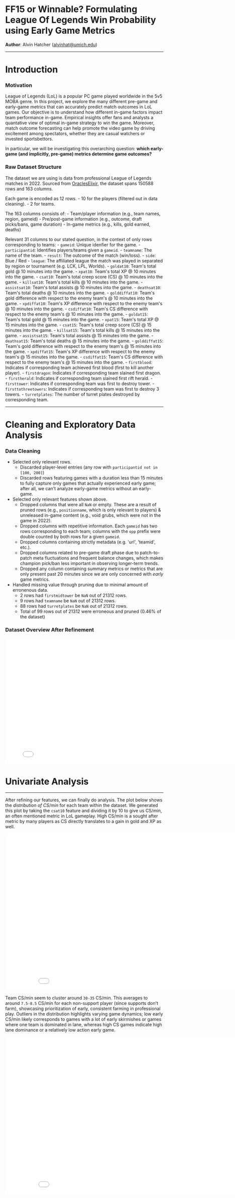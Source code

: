 # FF15 or Winnable? Formulating League Of Legends Win Probability using Early Game Metrics

**Author**: Alvin Hatcher (alvinhat@umich.edu)

---

# Introduction

### Motivation
League of Legends (LoL) is a popular PC game played worldwide in the 5v5 MOBA genre. In this project, we explore the many different pre-game and early-game metrics that can accurately predict match outcomes in LoL games. Our objective is to understand how different in-game factors impact team performance in-game. Empirical insights offer fans and analysts a quantative view of optimal in-game strategy to win the game. Moreover, match outcome forecasting can help promote the video game by driving excitement among spectators, whether they are casual watchers or invested sportsbettors. 

In particular, we will be investigating this overarching question: 
**which early-game (and implicitly, pre-game) metrics determine game outcomes?**

### Raw Dataset Structure
The dataset we are using is data from professional League of Legends matches in 2022. Sourced from [OraclesElixir](https://oracleselixir.com/), the dataset spans 150588 rows and 163 columns. 

Each game is encoded as 12 rows.
    - 10 for the players (filtered out in data cleaning).
    - 2 for teams.

The 163 columns consists of:
    - Team/player information (e.g., team names, region, gameid)
    - Pre/post-game information (e.g., outcome, draft picks/bans, game duration)
    - In-game metrics (e.g., kills, gold earned, deaths)

Relevant 31 columns to our stated question, in the context of only rows corresponding to teams:
    - `gameid`: Unique idenfier for the game.
    - `participantid`: Identifies players/teams given a `gameid`.
    - `teamname`: The name of the team. 
    - `result`: The outcome of the match (win/loss).
    - `side`: Blue / Red
    - `league`: The affiliated league the match was played in separated by region or tournament (e.g. LCK, LPL, Worlds).
    - `goldat10`: Team's total gold @ 10 minutes into the game.
    - `xpat10`: Team's total XP @ 10 minutes into the game.
    - `csat10`: Team's total creep score (CS) @ 10 minutes into the game.
    - `killsat10`: Team's total kills @ 10 minutes into the game.
    - `assistsat10`: Team's total assists @ 10 minutes into the game.
    - `deathsat10`: Team's total deaths @ 10 minutes into the game.
    - `golddiffat10`: Team's gold difference with respect to the enemy team's @ 10 minutes into the game.
    - `xpdiffat10`: Team's XP difference with respect to the enemy team's @ 10 minutes into the game.
    - `csdiffat10`: Team's CS difference with respect to the enemy team's @ 10 minutes into the game.
    - `goldat15`: Team's total gold @ 15 minutes into the game.
    - `xpat15`: Team's total XP @ 15 minutes into the game.
    - `csat15`: Team's total creep score (CS) @ 15 minutes into the game.
    - `killsat15`: Team's total kills @ 15 minutes into the game.
    - `assistsat15`: Team's total assists @ 15 minutes into the game.
    - `deathsat15`: Team's total deaths @ 15 minutes into the game.
    - `golddiffat15`: Team's gold difference with respect to the enemy team's @ 15 minutes into the game.
    - `xpdiffat15`: Team's XP difference with respect to the enemy team's @ 15 minutes into the game.
    - `csdiffat15`: Team's CS difference with respect to the enemy team's @ 15 minutes into the game.
    - `firstblood`: Indicates if corresponding team achieved first blood (first to kill another player).
    - `firstdragon`: Indicates if corresponding team slained first dragon.
    - `firstherald`: Indicates if corresponding team slained first rift herald.
    - `firsttower`: Indicates if corresponding team was first to destroy tower.
    - `firsttothreetowers`: Indicates if corresponding team was first to destroy 3 towers.
    - `turretplates`: The number of turret plates destroyed by corresponding team.

---

# Cleaning and Exploratory Data Analysis

### Data Cleaning

- Selected only relevant rows.
    - Discarded player-level entries (any row with `participantid not in [100, 200]`)
    - Discarded rows featuring games with a duration less than 15 minutes to fully capture only games that actually experienced early game; after all, we can't analyze early-game metrics without an early-game.
- Selected only relevant features shown above.
    - Dropped columns that were all `NaN` or empty. These are a result of pruned rows (e.g., `positionname`, which is only relevant to players) & unreleased in-game content (e.g., void grubs, which were not in the game in 2022).
    - Dropped columns with repetitive information. Each `gameid` has two rows corresponding to each team; columns with the `opp` prefix were double counted by both rows for a given `gameid`.
    - Dropped columns containing strictly metadata (e.g. 'url', 'teamid', etc.).
    - Dropped columns related to pre-game draft phase due to patch-to-patch meta fluctuations and frequent balance changes, which makes champion pick/ban less important in observing longer-term trends.
    - Dropped any column containing summary metrics or metrics that are only present past 20 minutes since we are only concerned with *early* game metrics.
- Handled missing value through pruning due to minimal amount of erronenous data.
    - 2 rows had `firstmidtower` be `NaN` out of 21312 rows.
    - 9 rows had `teamname` be `NaN` out of 21312 rows.
    - 88 rows had `turretplates` be `NaN` out of 21312 rows.
    - Total of 99 rows out of 21312 were erroneous and pruned (0.46% of the dataset)

### Dataset Overview After Refinement

<iframe src="assets/cleaned.html" class='table-wrapper' width="800" height="400" frameborder="0">
</iframe>

# Univariate Analysis
---
After refining our features, we can finally do analysis. The plot below shows the *distribution of CS/min* for each team within the dataset. We generated this plot by taking the `csat10` feature and dividing it by 10 to give us CS/min, an often mentioned metric in LoL gameplay. High CS/min is a sought after metric by many players as CS directly translates to a gain in gold and XP as well.

<iframe src="assets/uni1.html" width="900" height="500" frameborder="0"></iframe>

 Team CS/min seem to cluster around `30-35` CS/min. This averages to around `7.5-8.5` CS/min for each non-support player (since supports don't farm), showcasing prioritization of early, consistent farming in professional play. Outliers in the distribution highlights varying game dynamics; low early CS/min likely corresponds to games with a lot of early skirmishes or games where one team is dominated in lane, whereas high CS games indicate high lane dominance or a relatively low action early game.

<iframe src="assets/uni2.html" width="900" height="500" frameborder="0"></iframe>